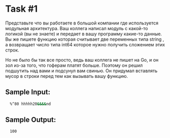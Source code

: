 # Task #1
Представьте что вы работаете в большой компании где используется модульная архитектура. Ваш коллега написал модуль с какой-то логикой (вы не знаете) и передает в вашу программу какие-то данные. Вы же пишете функцию которая считывает две переменных типа string ,  а возвращает число типа int64 которое нужно получить сложением этих строк.


Но не было бы так все просто, ведь ваш коллега не пишет на Go, и он зол из-за того, что гоферам платят больше. Поэтому он решил подшутить над вами и подсунул вам свинью. Он придумал вставлять мусор в строки перед тем как вызывать вашу функцию.


## Sample Input:
```bash
  %^80 hhhhh20&&&&nd
```

## Sample Output:

```bash
  100
```

